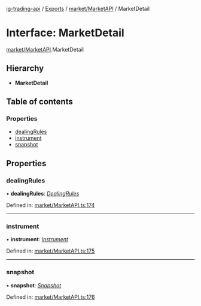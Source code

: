 [ig-trading-api](../README.md) / [Exports](../modules.md) / [market/MarketAPI](../modules/market_marketapi.md) / MarketDetail

# Interface: MarketDetail

[market/MarketAPI](../modules/market_marketapi.md).MarketDetail

## Hierarchy

- **MarketDetail**

## Table of contents

### Properties

- [dealingRules](market_marketapi.marketdetail.md#dealingrules)
- [instrument](market_marketapi.marketdetail.md#instrument)
- [snapshot](market_marketapi.marketdetail.md#snapshot)

## Properties

### dealingRules

• **dealingRules**: [_DealingRules_](market_marketapi.dealingrules.md)

Defined in: [market/MarketAPI.ts:174](https://github.com/bennycode/ig-trading-api/blob/a046dbb/src/market/MarketAPI.ts#L174)

---

### instrument

• **instrument**: [_Instrument_](market_marketapi.instrument.md)

Defined in: [market/MarketAPI.ts:175](https://github.com/bennycode/ig-trading-api/blob/a046dbb/src/market/MarketAPI.ts#L175)

---

### snapshot

• **snapshot**: [_Snapshot_](market_marketapi.snapshot.md)

Defined in: [market/MarketAPI.ts:176](https://github.com/bennycode/ig-trading-api/blob/a046dbb/src/market/MarketAPI.ts#L176)
